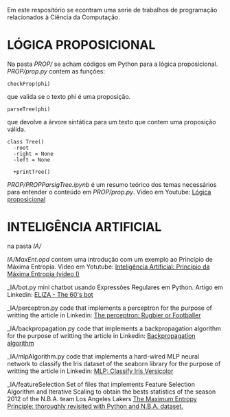 Em este respositório se econtram uma serie de trabalhos de programação relacionados à Ciência da Computação.

# LÓGICA PROPOSICIONAL

Na pasta _PROP/_ se acham códigos em Python para a lógica proposicional.
_PROP/prop.py_ contem as funções:

```
checkProp(phi) 
```

que valida se o texto phi é uma proposição.

```
parseTree(phi)
```

que devolve a árvore sintática para um texto que contem uma proposição válida.

```
class Tree()
  -root
  -right = None
  -left = None

  +printTree()
```

_PROP/PROPParsigTree.ipynb_ é um resumo teórico dos temas necessários para entender o conteúdo em _PROP/prop.py_. 
Video em Youtube: [Lógica proposicional](https://youtu.be/QBJGwOSpqMU) 

# INTELIGÊNCIA ARTIFICIAL

na pasta _IA/_

_IA/MaxEnt.opd_ contem uma introdução com um exemplo ao Princípio de Máxima Entropía.
Video em Yotutube: [Inteligência Artificial: Princípio da Máxima Entropia (video I)](https://youtu.be/YECj2D7DQig)

_IA/bot.py mini chatbot usando Expressões Regulares em Python.
Artigo em Linkedin: [ELIZA - The 60'​s bot](https://www.linkedin.com/pulse/eliza-60s-bot-sebasti%25C3%25A1n-daloia-servetti)

_IA/perceptron.py code that implements a perceptron for the purpose of writting the article in Linkedin: [The perceptron: Rugbier or Footballer](https://www.linkedin.com/posts/sebasti%C3%A1n-daloia-servetti-a864901b6_more-of-ai-after-the-entropy-principle-activity-6782114746222166016-rGcM)

_IA/backpropagation.py code that implements a backpropagation algorithm for the purpose of writting the article in Linkedin: [ Backpropagation algorithm ](https://www.linkedin.com/pulse/backpropagation-algorithm-sebasti%C3%A1n-daloia-servetti)

_IA/mlpAlgorithm.py code that implements a hard-wired MLP neural network to classify the Iris dataset of the seaborn library for the purpose of writting the article in Linkedin: [ MLP: Classify Iris Versicolor  ](https://www.linkedin.com/pulse/mlp-classify-iris-versicolor-sebasti%C3%A1n-daloia-servetti/?published=t)

_IA/featureSelection Set of files that implements Feature Selection Algorithm and Iterative Scaling to obtain the bests statistics of the season 2012 of the N.B.A. team Los Angeles Lakers [The Maximum Entropy Principle: thoroughly revisited with Python and N.B.A. dataset. ]()


